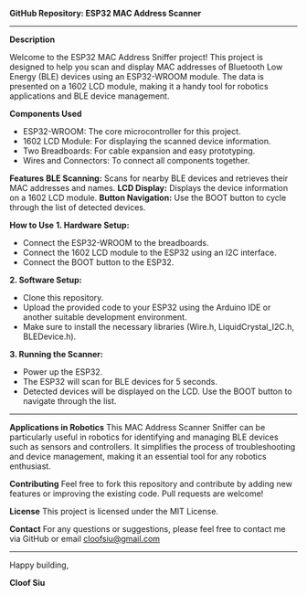 **GitHub Repository: ESP32 MAC Address Scanner**

---------------------------------------------------------------

**Description**

Welcome to the ESP32 MAC Address Sniffer project! This project is designed to help you scan and display MAC addresses of Bluetooth Low Energy (BLE) devices using an ESP32-WROOM module. The data is presented on a 1602 LCD module, making it a handy tool for robotics applications and BLE device management.



**Components Used**
- ESP32-WROOM: The core microcontroller for this project.
- 1602 LCD Module: For displaying the scanned device information.
- Two Breadboards: For cable expansion and easy prototyping.
- Wires and Connectors: To connect all components together.


**Features**
**BLE Scanning:** Scans for nearby BLE devices and retrieves their MAC addresses and names.
**LCD Display:** Displays the device information on a 1602 LCD module.
**Button Navigation:** Use the BOOT button to cycle through the list of detected devices.


**How to Use**
**1. Hardware Setup:**
- Connect the ESP32-WROOM to the breadboards.
- Connect the 1602 LCD module to the ESP32 using an I2C interface.
- Connect the BOOT button to the ESP32.

**2. Software Setup:**
- Clone this repository.
- Upload the provided code to your ESP32 using the Arduino IDE or another suitable development environment.
- Make sure to install the necessary libraries (Wire.h, LiquidCrystal_I2C.h, BLEDevice.h).

**3. Running the Scanner:**
- Power up the ESP32.
- The ESP32 will scan for BLE devices for 5 seconds.
- Detected devices will be displayed on the LCD. Use the BOOT button to navigate through the list.

---------------------------------------------------------------

**Applications in Robotics**
This MAC Address Scanner Sniffer can be particularly useful in robotics for identifying and managing BLE devices such as sensors and controllers. It simplifies the process of troubleshooting and device management, making it an essential tool for any robotics enthusiast.


**Contributing**
Feel free to fork this repository and contribute by adding new features or improving the existing code. Pull requests are welcome!


**License**
This project is licensed under the MIT License.


**Contact**
For any questions or suggestions, please feel free to contact me via GitHub or email cloofsiu@gmail.com

---------------------------------------------------------------
Happy building, 

 **Cloof Siu**
